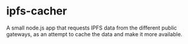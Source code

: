 # ipfs-cacher
A small node.js app that requests IPFS data from the different public gateways,
as an attempt to cache the data and make it more available.
